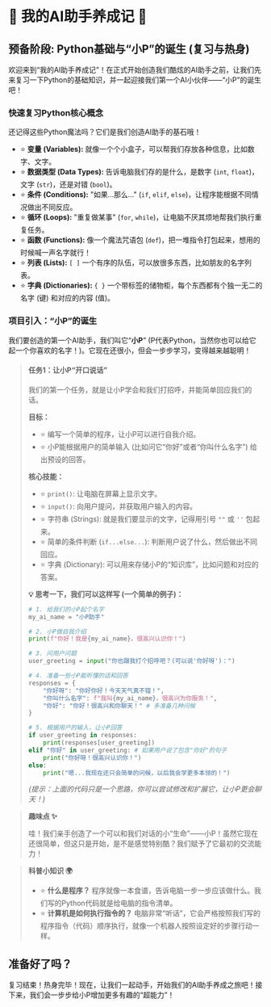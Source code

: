 # 🚀 我的AI助手养成记 🚀

## 预备阶段: Python基础与“小P”的诞生 (复习与热身)
欢迎来到“我的AI助手养成记”！在正式开始创造我们酷炫的AI助手之前，让我们先来复习一下Python的基础知识，并一起迎接我们第一个AI小伙伴——“小P”的诞生吧！

### 快速复习Python核心概念
还记得这些Python魔法吗？它们是我们创造AI助手的基石哦！

* ⭐ **变量 (Variables):** 就像一个个小盒子，可以帮我们存放各种信息，比如数字、文字。
* ⭐ **数据类型 (Data Types):** 告诉电脑我们存的是什么，是数字 (`int`, `float`)，文字 (`str`)，还是对错 (`bool`)。
* ⭐ **条件 (Conditions):** "如果...那么..." (`if`, `elif`, `else`)，让程序能根据不同情况做出不同反应。
* ⭐ **循环 (Loops):** "重复做某事" (`for`, `while`)，让电脑不厌其烦地帮我们执行重复任务。
* ⭐ **函数 (Functions):** 像一个魔法咒语包 (`def`)，把一堆指令打包起来，想用的时候喊一声名字就行！
* ⭐ **列表 (Lists):** `[ ]` 一个有序的队伍，可以放很多东西，比如朋友的名字列表。
* ⭐ **字典 (Dictionaries):** `{ }` 一个带标签的储物柜，每个东西都有个独一无二的名字 (键) 和对应的内容 (值)。

### 项目引入：“小P”的诞生
我们要创造的第一个AI助手，我们叫它“**小P**” (P代表Python，当然你也可以给它起一个你喜欢的名字！)。它现在还很小，但会一步步学习，变得越来越聪明！

> #### 任务1：让小P“开口说话”
> <p>我们的第一个任务，就是让小P学会和我们打招呼，并能简单回应我们的话。</p>
>
> <p><strong>目标：</strong></p>
>
> * ⭐ 编写一个简单的程序，让小P可以进行自我介绍。
> * ⭐ 小P能根据用户的简单输入 (比如问它“你好”或者“你叫什么名字”) 给出预设的回答。
>
> <p><strong>核心技能：</strong></p>
>
> * ⭐ `print()`: 让电脑在屏幕上显示文字。
> * ⭐ `input()`: 向用户提问，并获取用户输入的内容。
> * ⭐ 字符串 (Strings): 就是我们要显示的文字，记得用引号 `""` 或 `''` 包起来。
> * ⭐ 简单的条件判断 (`if...else...`): 判断用户说了什么，然后做出不同回应。
> * ⭐ 字典 (Dictionary): 可以用来存储小P的“知识库”，比如问题和对应的答案。
>
> <p><strong>💡 思考一下，我们可以这样写 (一个简单的例子)：</strong></p>
>
> ```python
> # 1. 给我们的小P起个名字
> my_ai_name = "小P助手"
>
> # 2. 小P做自我介绍
> print(f"你好！我是{my_ai_name}。很高兴认识你！")
>
> # 3. 问用户问题
> user_greeting = input("你也跟我打个招呼吧？(可以说'你好呀')：")
>
> # 4. 准备一些小P能听懂的话和回答
> responses = {
>     "你好呀": "你好你好！今天天气真不错！",
>     "你叫什么名字": f"我叫{my_ai_name}，很高兴为你服务！",
>     "你好": "你好！很高兴和你聊天！" # 多准备几种问候
> }
>
> # 5. 根据用户的输入，让小P回答
> if user_greeting in responses:
>     print(responses[user_greeting])
> elif "你好" in user_greeting: # 如果用户说了包含"你好"的句子
>     print("你好呀！很高兴认识你！")
> else:
>     print("嗯...我现在还只会简单的问候，以后我会学更多本领的！")
> ```
> <p><em>(提示：上面的代码只是一个思路，你可以尝试修改和扩展它，让小P更会聊天！)</em></p>

> **趣味点 ✨**
>
> 哇！我们亲手创造了一个可以和我们对话的小“生命”——小P！虽然它现在还很简单，但这只是开始，是不是感觉特别酷？我们赋予了它最初的交流能力！

> **科普小知识 🌍**
>
> * ⭐ **什么是程序？** 程序就像一本食谱，告诉电脑一步一步应该做什么。我们写的Python代码就是给电脑的指令清单。
> * ⭐ **计算机是如何执行指令的？** 电脑非常“听话”，它会严格按照我们写的程序指令（代码）顺序执行，就像一个机器人按照设定好的步骤行动一样。

## 准备好了吗？
复习结束！热身完毕！现在，让我们一起动手，开始我们的AI助手养成之旅吧！接下来，我们会一步步给小P增加更多有趣的“超能力”！